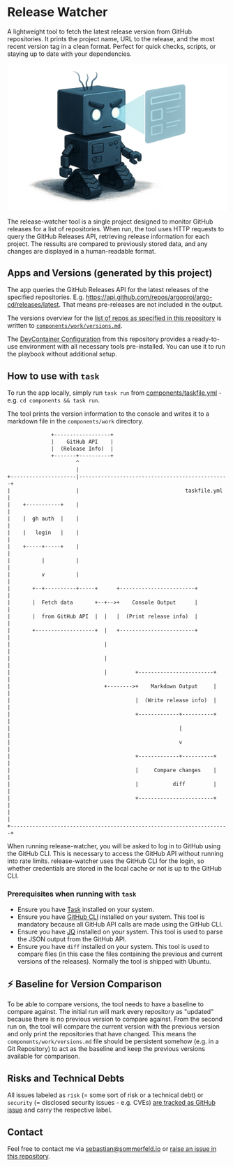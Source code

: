 # Release Watcher

A lightweight tool to fetch the latest release version from GitHub repositories. It prints the project name, URL to the release, and the most recent version tag in a clean format. Perfect for quick checks, scripts, or staying up to date with your dependencies.

![Project Logo](https://raw.githubusercontent.com/sommerfeld-io/release-watcher/refs/heads/main/.assets/logo.png)

The release-watcher tool is a single project designed to monitor GitHub releases for a list of  repositories. When run, the tool uses HTTP requests to query the GitHub Releases API, retrieving release information for each project. The ressults are compared to previously stored data, and any changes are displayed in a human-readable format.

## Apps and Versions (generated by this project)

The app queries the GitHub Releases API for the latest releases of the specified repositories. E.g. <https://api.github.com/repos/argoproj/argo-cd/releases/latest>. That means pre-releases are not included in the output.

The versions overview for the [list of repos as specified in this repository](components/taskfile.yml) is written to [`components/work/versions.md`](components/work/versions.md).

The [DevContainer Configuration](.devcontainer/Dockerfile) from this repository provides a ready-to-use environment with all necessary tools pre-installed. You can use it to run the playbook without additional setup.

## How to use with `task`

To run the app locally, simply run `task run` from [components/taskfile.yml](components/taskfile.yml) - e.g. `cd components && task run`.

The tool prints the version information to the console and writes it to a markdown file in the `components/work` directory.

```ditaa
              +------------------+
              |    GitHub API    |
              |  (Release Info)  |
              +-------+----------+
                      ^
                      |
+---------------------|------------------------------------------------+
|                     |                                  taskfile.yml  |
|    +-----------+    |                                                |
|    |  gh auth  |    |                                                |
|    |   login   |    |                                                |
|    +-----+-----+    |                                                |
|          |          |                                                |
|          v          |                                                |
|       +--+----------+-----+      +------------------------+          |
|       |  Fetch data       +--+-->+    Console Output      |          |
|       |  from GitHub API  |  |   |  (Print release info)  |          |
|       +-------------------+  |   +------------------------+          |
|                              |                                       |
|                              |                                       |
|                              |         +------------------------+    |
|                              +-------->+    Markdown Output     |    |
|                                        |  (Write release info)  |    |
|                                        +-------------+----------+    |
|                                                      |               |
|                                                      v               |
|                                        +-------------+----------+    |
|                                        |     Compare changes    |    |
|                                        |           diff         |    |
|                                        +------------------------+    |
|                                                                      |
+----------------------------------------------------------------------+
```

When running release-watcher, you will be asked to log in to GitHub using the GitHub CLI. This is necessary to access the GitHub API without running into rate limits. release-watcher uses the GitHub CLI for the login, so whether credentials are stored in the local cache or not is up to the GitHub CLI.

### Prerequisites when running with `task`

- Ensure you have [Task](https://taskfile.dev) installed on your system.
- Ensure you have [GitHub CLI](https://cli.github.com) installed on your system. This tool is mandatory because all GitHub API calls are made using the GitHub CLI.
- Ensure you have [JQ](https://stedolan.github.io/jq) installed on your system. This tool is used to parse the JSON output from the GitHub API.
- Ensure you have `diff` installed on your system. This tool is used to compare files (in this case the files containing the previous and current versions of the releases). Normally the tool is shipped with Ubuntu.

## :zap: Baseline for Version Comparison

To be able to compare versions, the tool needs to have a baseline to compare against. The initial run will mark every repository as "updated" because there is no previous version to compare against. From the second run on, the tool will compare the current version with the previous version and only print the repositories that have changed. This means the `components/work/versions.md` file should be persistent somehow (e.g. in a Git Repository) to act as the baseline and keep the previous versions available for comparison.

## Risks and Technical Debts

All issues labeled as `risk` (= some sort of risk or a technical debt) or `security` (= disclosed security issues - e.g. CVEs) [are tracked as GitHub issue](https://github.com/sommerfeld-io/release-watcher/issues?q=is%3Aissue+label%3Asecurity%2Crisk+is%3Aopen) and carry the respective label.

## Contact

Feel free to contact me via <sebastian@sommerfeld.io> or [raise an issue in this repository](https://github.com/sommerfeld-io/release-watcher/issues).
